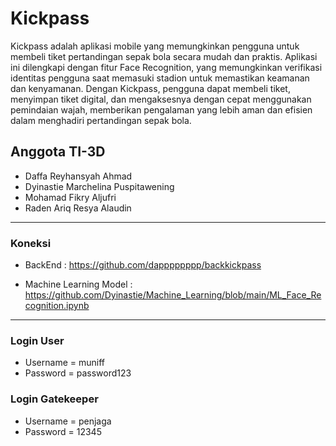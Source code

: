 # Kickpass

Kickpass adalah aplikasi mobile yang memungkinkan pengguna untuk membeli tiket pertandingan sepak bola secara mudah dan praktis. Aplikasi ini dilengkapi dengan fitur Face Recognition, yang memungkinkan verifikasi identitas pengguna saat memasuki stadion untuk memastikan keamanan dan kenyamanan. Dengan Kickpass, pengguna dapat membeli tiket, menyimpan tiket digital, dan mengaksesnya dengan cepat menggunakan pemindaian wajah, memberikan pengalaman yang lebih aman dan efisien dalam menghadiri pertandingan sepak bola.

## Anggota TI-3D

* Daffa Reyhansyah Ahmad
* Dyinastie Marchelina Puspitawening
* Mohamad Fikry Aljufri
* Raden Ariq Resya Alaudin

---

### Koneksi

* BackEnd : 
    https://github.com/dapppppppp/backkickpass

* Machine Learning Model : 
    https://github.com/Dyinastie/Machine_Learning/blob/main/ML_Face_Recognition.ipynb

---

###  Login User

* Username = muniff
* Password = password123

###  Login Gatekeeper

* Username = penjaga
* Password = 12345
